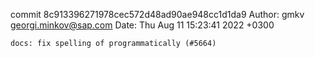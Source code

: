 commit 8c913396271978cec572d48ad90ae948cc1d1da9
Author: gmkv <georgi.minkov@sap.com>
Date:   Thu Aug 11 15:23:41 2022 +0300

    docs: fix spelling of programmatically (#5664)
